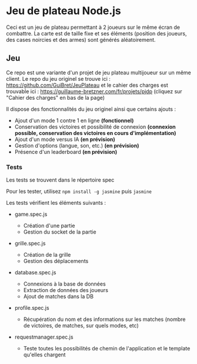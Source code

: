 # Jeu de plateau Node.js

Ceci est un jeu de plateau permettant à 2 joueurs sur le même écran de combattre. La carte est de taille fixe et ses éléments (position des joueurs, des cases noircies et des armes) sont générés aléatoirement.

## Jeu

Ce repo est une variante d'un projet de jeu plateau multijoueur sur un même client. Le repo du jeu originel se trouve ici : https://github.com/GuiBret/JeuPlateau et le cahier des charges est trouvable ici : https://guillaume-bretzner.com/fr/projets/pjdp (cliquez sur "Cahier des charges" en bas de la page)

Il dispose des fonctionnalités du jeu originel ainsi que certains ajouts : 
* Ajout d'un mode 1 contre 1 en ligne **(fonctionnel)**
* Conservation des victoires et possibilité de connexion **(connexion possible, conservation des victoires en cours d'implémentation)**
* Ajout d'un mode versus IA **(en prévision)**
* Gestion d'options (langue, son, etc.) **(en prévision)**
* Présence d'un leaderboard **(en prévision)**


### Tests 

Les tests se trouvent dans le répertoire spec

Pour les tester, utilisez `npm install -g jasmine` puis `jasmine`

Les tests vérifient les éléments suivants : 
- game.spec.js
  - Création d'une partie
  - Gestion du socket de la partie

- grille.spec.js
  - Création de la grille
  - Gestion des déplacements

- database.spec.js
  - Connexions à la base de données
  - Extraction de données des joueurs
  - Ajout de matches dans la DB

- profile.spec.js
  - Récupération du nom et des informations sur les matches (nombre de victoires, de matches, sur quels modes, etc)
  
- requestmanager.spec.js
  - Teste toutes les possibilités de chemin de l'application et le template qu'elles chargent